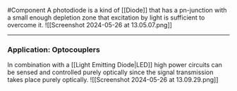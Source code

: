#Component 
A photodiode is a kind of [[Diode]] that has a pn-junction with a small enough depletion zone that excitation by light is sufficient to overcome it. ![[Screenshot 2024-05-26 at 13.05.07.png]]

----
### Application: Optocouplers
In combination with a [[Light Emitting Diode|LED]] high power circuits can be sensed and controlled purely optically since the signal transmission takes place purely optically. ![[Screenshot 2024-05-26 at 13.09.29.png]]